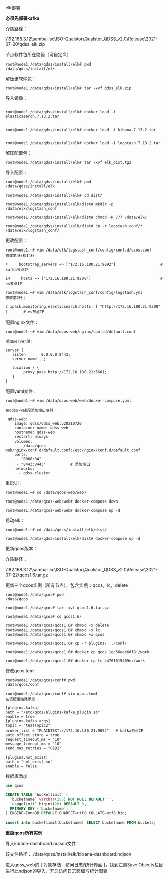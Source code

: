 elk部署



**必须先部署kafka**



介质路径：

\\192.168.3.12\samba-iso\ISO-Qualstor\Qualstor_QDSS_v2.0\Release\2021-07-20\qdss_elk.zip



节点软件包所在路径（可自定义）

```apl
root@node1:/data/qdss/install/elk# pwd
/data/qdss/install/elk
```



解压该软件包：

```apl
root@node1:/data/qdss/install/elk# tar -xvf qdss_elk.zip
```



导入镜像：

```apl

root@node1:/data/qdss/install/elk# docker load -i elasticsearch.7.13.2.tar


root@node1:/data/qdss/install/elk# docker load -i kibana.7.13.2.tar


root@node1:/data/qdss/install/elk# docker load -i logstash.7.13.2.tar
```



解压配置包：

```apl
root@node1:/data/qdss/install/elk# tar -xvf elk_dist.tgz
```



导入配置：

```apl
root@node1:/data/qdss/install/elk# pwd
/data/qdss/install/elk

root@node1:/data/qdss/install/elk# cd dist/

root@node1:/data/qdss/install/elk/dist# mkdir -p /data/elk/logstash_conf

root@node1:/data/qdss/install/elk/dist# chmod -R 777 /data/elk/

root@node1:/data/qdss/install/elk/dist# cp -r logstash_conf/* /data/elk/logstash_conf/
```



更改配置：

```apl
root@node1:~# vim /data/elk/logstash_conf/config/conf.d/qcos.conf
修改第4行和14行

4     bootstrap_servers => ["172.16.180.21:9092"]                    # kafka节点IP

14     hosts => ["172.16.180.21:9200"]                               # es节点IP
```



```apl
root@node1:~# vim /data/elk/logstash_conf/config/logstash.yml
修改第2行：

2 xpack.monitoring.elasticsearch.hosts: [ "http://172.16.180.21:9200" ]       # es节点IP
```



配置nginx文件：

```apl
root@node1:~# vim /data/qcos-web/nginx/conf.d/default.conf

添加server段：

server {
   listen       0.0.0.0:8443;
   server_name  _;

   location / {
        proxy_pass http://172.16.180.21:5601;
   }
}

```



配置yaml文件：

```apl
root@node1:~# vim /data/qcos-web/web/docker-compose.yaml

在qdss-web段添加端口映射：

 qdss-web:
    image: qdss/qdss_web:v20210720
    container_name: qdss-web
    hostname: qdss-web
    restart: always
    volumes:
      - /data/qcos-web/nginx/conf.d/default.conf:/etc/nginx/conf.d/default.conf
    ports:
     - "8088:84"
     - "8443:8443"           # 添加端口
    networks:
      - qdss-cluster
```



重启UI：

```apl
root@node1:~# cd /data/qcos-web/web/

root@node1:/data/qcos-web/web# docker-compose down

root@node1:/data/qcos-web/web# docker-compose up -d
```



启动elk：

```apl
root@node1:~# cd /data/qdss/install/elk/dist/

root@node1:/data/qdss/install/elk/dist# docker-compose up -d
```



更新qcos版本：

介质路径：

\\192.168.3.12\samba-iso\ISO-Qualstor\Qualstor_QDSS_v2.0\Release\2021-07-22\qcos1.6.tar.gz



更新三个qcos实例（所有节点），包含实例：qcos，lc，delete

```apl
root@node1:/data/qcos# pwd
/data/qcos

root@node1:/data/qcos# tar -xvf qcos1.6.tar.gz

root@node1:/data/qcos# cd qcos1.6/

root@node1:/data/qcos/qcos1.6# chmod +x delete
root@node1:/data/qcos/qcos1.6# chmod +x lc
root@node1:/data/qcos/qcos1.6# chmod +x qcos

root@node1:/data/qcos/qcos1.6# cp -r plugins/ ../conf/

root@node1:/data/qcos/qcos1.6# dcoker cp qcos 1ec56ede6df8:/work

root@node1:/data/qcos/qcos1.6# dcoker cp lc c4761615409e:/work
```

修改qcos.toml

```apl
root@node1:/data/qcos/conf# pwd
/data/qcos/conf

root@node1:/data/qcos/conf# vim qcos.toml
在该配置结尾添加：

[plugins.kafka]
path = "/etc/qcos/plugins/kafka_plugin.so"
enable = true
[plugins.kafka.args]
topic = "testTopic2"
broker_list = "PLAINTEXT://172.16.180.21:9092"   # kafka节点IP
auto_offset_store = true
request_timeout_ms = "10"
message_timeout_ms = "10"
send_max_retries = "8192"

[plugins.not_exist]
path = "not_exist_so"
enable = false
```

数据库添加
```sql
use qcos

CREATE TABLE `bucketlimit` (
  `bucketname` varchar(255) NOT NULL DEFAULT '',
  `usagelimit` bigint(20) DEFAULT 0,
  PRIMARY KEY (`bucketname`)
) ENGINE=InnoDB DEFAULT CHARSET=utf8 COLLATE=utf8_bin;

insert into bucketlimit(bucketname) SELECT bucketname FROM buckets;
```


**重启qcos所有实例**



导入kibana-dashboard.ndjson文件：

该文件路径：
/data/qdss/install/elk/kibana-dashboard.ndjson

进入qdss_web的 [ 对象存储 - 访问日志/统计界面 ]，找到左侧Save Objects栏目进行此ndjson的导入，开启访问日志面板与统计图表



